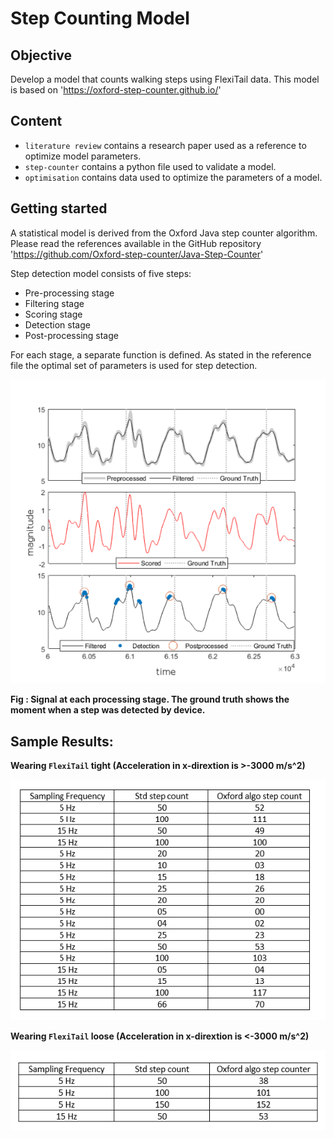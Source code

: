 # Step Counting Model

## Objective
Develop a model that counts walking steps using FlexiTail data. This model is based on 'https://oxford-step-counter.github.io/'

## Content
* `literature review` contains a research paper used as a reference to optimize model parameters.
* `step-counter` contains a python file used to validate a model.
* `optimisation` contains data used to optimize the parameters of a model.


  
## Getting started
    
A statistical model is derived from the Oxford Java step counter algorithm. Please read the references available in the GitHub repository 'https://github.com/Oxford-step-counter/Java-Step-Counter'

Step detection model consists of five steps:

* Pre-processing stage
* Filtering stage
* Scoring stage
* Detection stage
* Post-processing stage
    
For each stage, a separate function is defined. As stated in the reference file the optimal set of parameters is used for step detection.

![image](https://github.com/Swapnil-Rakshe/Swapnil-Rakshe/blob/main/Signal%20at%20each%20processing%20stage.png)

**Fig : Signal at each processing stage. The ground truth shows the moment when a step was detected by device.**

    

## Sample Results:

**Wearing `FlexiTail` tight (Acceleration in x-dirextion is >-3000 m/s^2)**

![image](https://github.com/Swapnil-Rakshe/Swapnil-Rakshe/blob/main/Wearing%20flexitail%20tight.png)



**Wearing `FlexiTail` loose (Acceleration in x-dirextion is <-3000 m/s^2)**

![image](https://github.com/Swapnil-Rakshe/Swapnil-Rakshe/blob/main/Wearing%20flexitail%20loose.png)

